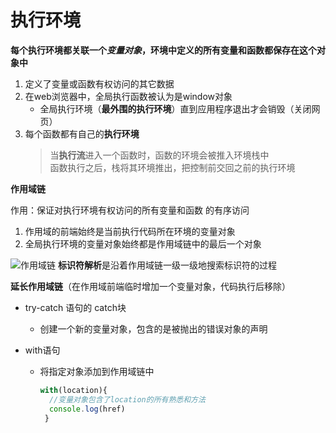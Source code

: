 # 执行环境
**每个执行环境都关联一个*变量对象*，环境中定义的所有变量和函数都保存在这个对象中**
1. 定义了变量或函数有权访问的其它数据
2. 在web浏览器中，全局执行函数被认为是window对象
   - 全局执行环境（**最外围的执行环境**）直到应用程序退出才会销毁（关闭网页）
3. 每个函数都有自己的**执行环境**
   >当**执行流**进入一个函数时，函数的环境会被推入环境栈中\
   >函数执行之后，栈将其环境推出，把控制前交回之前的执行环境

**作用域链**

作用：保证对执行环境有权访问的所有变量和函数 的有序访问
1. 作用域的前端始终是当前执行代码所在环境的变量对象
2. 全局执行环境的变量对象始终都是作用域链中的最后一个对象

 ![作用域链](https://raw.githubusercontent.com/luobosiji/blog/master/resources/scopeChain.png)
**标识符解析**是沿着作用域链一级一级地搜索标识符的过程

**延长作用域链**（在作用域前端临时增加一个变量对象，代码执行后移除）
  - try-catch 语句的 catch块
    - 创建一个新的变量对象，包含的是被抛出的错误对象的声明
    
  - with语句
    - 将指定对象添加到作用域链中
      ```javascript
      with(location){
        //变量对象包含了location的所有熟悉和方法
        console.log(href)
       }
       ```